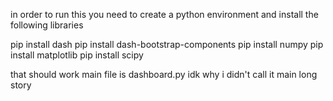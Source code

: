 in order to run this you need to create a python environment and install the following libraries

pip install dash
pip install dash-bootstrap-components
pip install numpy
pip install matplotlib
pip install scipy

that should work main file is dashboard.py idk why i didn't call it main long story